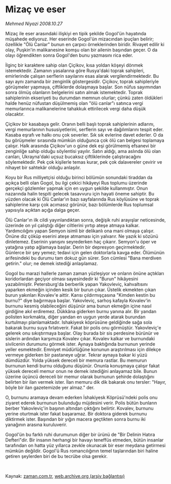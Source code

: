 # Mizaç ve eser

*Mehmed Niyazi 2008.10.27*

<tr><td class="metin" colspan="2" style="padding-top: 20px; padding-left: 5px; padding-right: 10px;">Mizaç ile eser arasındaki ilişkiyi en tipik şekilde Gogol'ün hayatında müşahede ediyoruz. Her eserinde Gogol'ün mizacından ipuçları belirir; özellikle "Ölü Canlar" bunun en çarpıcı örneklerinden biridir. Rivayet edilir ki olay, Puşkin'in malikanesine komşu olan bir ailenin başından geçer. O da olayı öğrendikten sonra Gogol'den bunu yazmasını rica eder.</td></tr><tr><td class="metin" colspan="2" style="padding-top: 20px; padding-left: 5px; padding-right: 10px;"><p>İlginç bir karaktere sahip olan Çiçikov, kısa yoldan köşeyi dönmek istemektedir. Zamanın yasalarına göre Rusya'daki toprak sahipleri, emirlerinde çalışan serflerin sayılarını esas alarak vergilendirmektedir. Bu sayı aynı zamanda bir zenginlik göstergesidir. Çiçikov, toprak sahipleriyle görüşmeler yapmaya, çiftliklerde dolaşmaya başlar. Son nüfus sayımından sonra ölmüş olanların belgelerini satın almak istemektedir. Toprak sahiplerinin ekseriyeti bu durumdan memnun olurlar; çünkü zaten öldükleri halde henüz nüfustan düşülmemiş olan "ölü canlar"ı satınca vergi memurlarınca malikanelerine tahakkuk ettirilecek vergi daha düşük olacaktır. 
<p> Çiçikov bir kasabaya gelir. Oranın belli başlı toprak sahiplerinin adlarını, vergi memurlarının hususiyetlerini, serflerin sayı ve dağılımlarını tespit eder. Kasaba eşrafı ve halkı onu çok severler. Sık sık evlerine davet ederler. O da bu görüşmeler sırasında mümkün olduğunca çok ölü can belgesi toplamaya çalışır. Halk arasında Çiçikov'un o güne dek eşi görülmemiş efsanevi bir zenginliğe sahip olduğu söylentisi yayılır. Satın aldığı, ama aslında ölü olan canları, Ukrayna'daki uçsuz bucaksız çiftliklerinde çalıştıracağını söylemektedir. Pek çok kişilerle temas kurar, pek çok dalavereler çevirir ve nihayet bir sahtekâr olduğu anlaşılır.
<p> Koyu bir Rus milliyetçisi olduğu birinci bölümün sonundaki tiraddan da açıkça belli olan Gogol, bu ilgi çekici hikâyeyi Rus toplumu üzerinde gerçekçi gözlemler yapmak için en uygun şekilde kullanmıştır. Onun nazarında halin tespiti gelecek tasavvuru için hayati öneme sahiptir. Bu yüzden olacak ki Ölü Canlar'ın bazı sayfalarında Rus köylüsüne ve toprak sahiplerine karşı çok acımasız görünür, bazı bölümlerde Rus toplumsal yapısıyla açıktan açığa dalga geçer. 
<p> Ölü Canlar'ın ilk cildi yayınlandıktan sonra, değişik ruhi arayışlar neticesinde, üzerinde on yıl çalıştığı diğer ciltlerini yırtıp ateşe atmaya kalkar. Yardımcılığını yapan Semyon isimli bir delikanlı ona mani olmaya çalışır. Önüne diz çöküp eserini ateşe atmaması için yalvarır. Ne yazık ki sözünü dinletemez. Eserinin yanışını seyrederken haç çıkarır. Semyon'u öper ve yatağına yatıp ağlamaya başlar. Derin bir depresyon geçirmektedir. Günlerce bir şey yemez; tedavi için gelen doktorlarla kavga eder. Ölümünün arifesindeki bu durumu tam dokuz gün sürer. Son cümlesi "Bana merdiven getirin." olur; ne demek istediği anlaşılamaz. 
<p> Gogol bu marazi hallerle zaman zaman yüzleşiyor ve onların önüne açtıkları koridorlardan geçiyor olması sayesindedir ki "Burun" hikâyesini yazabilmiştir. Petersburg'da berberlik yapan Yakovleviç, kahvaltısını yaparken ekmeğin içinden kesik bir burun çıkar. Üstelik ekmekten çıkan burun yakınları Kovalev'e aittir. Karısı çıldırmışçasına "Kimden kestin bu burnu?" diye bağırmaya başlar. Yakovleviç, sarhoş kafayla Kovalev'in burnunu kesmiş olabileceğini düşünür ama bunun ekmeğin içine nasıl girdiğine akıl erdiremez. Dükkâna giderken burnu yanına alır. Bir yandan polisten korkmakta, diğer yandan en uygun yerde atarak burundan kurtulmayı planlamaktadır. Ishakiyesk köprüsüne geldiğinde sağa sola bakarak burnu suya fırlatıverir. Fakat bir polis onu görmüştür. Yakovleviç'e gelerek onu sıkıştırmaya başlar. Olay burada bir sis perdesine bürünür ve sislerin ardından karşımıza Kovalev çıkar. Kovalev kalkar ve burnundaki sivilcenin durumunu görmek ister. Aynaya baktığında burnunun yerinde yeller esmektedir. Emniyet müdürlüğüne konunun araştırılması için dilekçe vermeye giderken bir pastaneye uğrar. Tekrar aynaya bakar ki yüzü dümdüzdür. Yolda yüksek dereceli bir memura rastlar. Bu memurun burnunun kendi burnu olduğunu düşünür. Onunla konuşmaya çalışır fakat yüksek dereceli memur onun ne demek istediğini anlayamaz bile. Bunun üzerine üçüncü dereceli bir memur olarak burnunun şehirde dolaştığını belirten bir ilan vermek ister. İlan memuru dik dik bakarak onu tersler: "Hayır, böyle bir ilan gazetemizde yer almaz." der.
<p> O, burnunu aramaya devam ederken İshakiyesk Köprüsü'ndeki polis onu ziyaret ederek burnunun bulunduğu müjdesini verir. Polis bütün bunların berber Yakovleviç'in başının altından çıktığını belirtir. Kovalev, burnunu yerine oturtmak ister fakat başaramaz. Bir doktora giderek burnunu diktirmek ister. Başından bir yığın macera geçtikten sonra burnu iki yanağının arasına kuruluverir. 
<p> Gogol'ün bu farklı ruhi durumunun diğer bir ürünü de "Bir Delinin Hatıra Defteri"dir. Bir insanın herhangi bir havayı teneffüs etmeden, bütün insanlar tarafından on hatta yüz yıllarca zevkle okunacak bir eser meydana getirmesi mümkün değildir. Gogol'ü Rus romancılığının temel taşlarından biri haline getiren şeylerden biri de bu tecrübe olsa gerekir.
<p><br/></p></p></p></p></p></p></p></p></td></tr>

Kaynak: [zaman.com.tr](http://zaman.com.tr/yazar.do?yazino=753766), [web.archive.org (arşiv bağlantısı)](http://web.archive.org/web/20081225221242/http://www.zaman.com.tr:80/yazar.do?yazino=753766)
